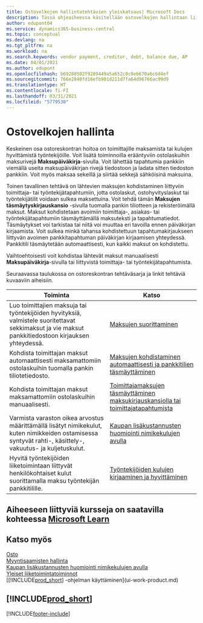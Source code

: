 ```yaml
---
title: Ostovelkojen hallintatehtävien yleiskatsaus| Microsoft Docs
description: Tässä ohjeaiheessa käsitellään ostovelkojen hallintaan liittyviä tehtäviä, kuten maksamista velkojille tai laskujen tai hyvityslaskujen sulkemista kohdistamalla lähtevät maksut tapahtumiin.
author: edupont04
ms.service: dynamics365-business-central
ms.topic: conceptual
ms.devlang: na
ms.tgt_pltfrm: na
ms.workload: na
ms.search.keywords: vendor payment, creditor, debt, balance due, AP
ms.date: 04/01/2021
ms.author: edupont
ms.openlocfilehash: b69280502f9289449a5a652c8c0eb670a6c6d4ef
ms.sourcegitcommit: 766e2840fd16efb901d211d7fa64d96766ac99d9
ms.translationtype: HT
ms.contentlocale: fi-FI
ms.lasthandoff: 03/31/2021
ms.locfileid: "5779530"
---
```

# <a name="managing-payables"></a>Ostovelkojen hallinta

Keskeinen osa ostoreskontran hoitoa on toimittajille maksamista tai kulujen hyvittämistä työntekijöille. Voit lisätä toiminnoilla erääntyviin ostolaskuihin maksurivejä **Maksupäiväkirja**-sivulla. Voit lähettää tapahtumia pankkiin viemällä useita maksupäiväkirjan rivejä tiedostoon ja ladata sitten tiedoston pankkiin. Voit myös maksaa sekeillä ja siirtää sekkejä sähköisinä maksuina.

Toinen tavallinen tehtävä on lähtevien maksujen kohdistaminen liittyviin toimittaja- tai työntekijätapahtumiin, jotta ostolaskut, ostohyvityslaskut tai työntekijätilit voidaan sulkea maksettuina. Voit tehdä tämän **Maksujen täsmäytyskirjauskansio** -sivulla tuomalla pankin tiliotteen ja rekisteröimällä maksut. Maksut kohdistetaan avoimiin toimittaja-, asiakas- tai työntekijätapahtumiin täsmäyttämällä maksuteksti ja tapahtumatiedot. Täsmäytykset voi tarkistaa tai niitä voi muuttaa eri tavoilla ennen päiväkirjan kirjaamista. Voit sulkea minkä tahansa kohdistettuun tapahtumakirjaukseen liittyvän avoimen pankkitapahtuman päiväkirjan kirjaamisen yhteydessä. Pankkitili täsmäytetään automaattisesti, kun kaikki maksut on kohdistettu.

Vaihtoehtoisesti voit kohdistaa lähtevät maksut manuaalisesti **Maksupäiväkirja**-sivulla tai liittyvistä toimittaja- tai työntekijätapahtumista.

Seuraavassa taulukossa on ostoreskontran tehtäväsarja ja linkit tehtäviä kuvaaviin aiheisiin.

| Toiminta | Katso |
| --- | --- |
| Luo toimittajien maksuja tai työntekijöiden hyvityksiä, valmistele suoritettavat sekkimaksut ja vie maksut pankkitiedostoon kirjauksen yhteydessä. |[Maksujen suorittaminen](payables-make-payments.md) |
| Kohdista toimittajan maksut automaattisesti maksamattomiin ostolaskuihin tuomalla pankin tiliotetiedosto. |[Maksujen kohdistaminen automaattisesti ja pankkitilien täsmäyttäminen](receivables-apply-payments-auto-reconcile-bank-accounts.md) |
| Kohdista toimittajan maksut maksamattomiin ostolaskuihin manuaalisesti. |[Toimittajamaksujen täsmäyttäminen maksukirjauskansiolla tai toimittajatapahtumista](payables-how-apply-purchase-transactions-manually.md) |
|Varmista varaston oikea arvostus määrittämällä lisätyt nimikekulut, kuten nimikkeiden ostamisessa syntyvät rahti-, käsittely-, vakuutus- ja kuljetuskulut.|[Kaupan lisäkustannusten huomiointi nimikekulujen avulla](payables-how-assign-item-charges.md)|
|Hyvitä työntekijöiden liiketoimintaan liittyvät henkilökohtaiset kulut suorittamalla maksu työntekijän pankkitilille.|[Työntekijöiden kulujen kirjaaminen ja hyvittäminen](finance-how-record-reimburse-employee-expenses.md)|

## <a name="see-related-training-at-microsoft-learn"></a>Aiheeseen liittyviä kursseja on saatavilla kohteessa [Microsoft Learn](/learn/paths/process-customer-vendor-payments-dynamics-365-business-central/)

## <a name="see-also"></a>Katso myös
[Osto](purchasing-manage-purchasing.md)  
[Myyntisaamisten hallinta](receivables-manage-receivables.md)  
[Kaupan lisäkustannusten huomiointi nimikekulujen avulla](payables-how-assign-item-charges.md)  
[Yleiset liiketoimintatoiminnot](ui-across-business-areas.md)  
[[!INCLUDE[prod_short](includes/prod_short.md)] -ohjelman käyttäminen](ui-work-product.md)

## [!INCLUDE[prod_short](includes/free_trial_md.md)]  


[!INCLUDE[footer-include](includes/footer-banner.md)]
